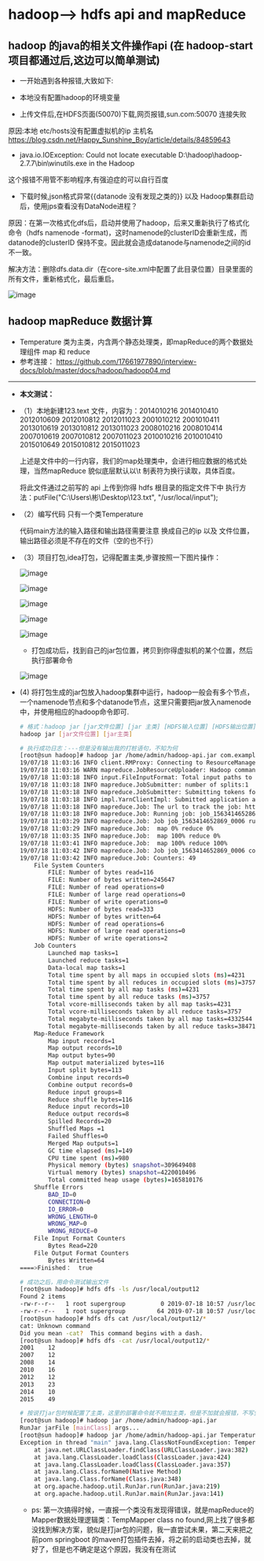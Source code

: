 # hadoop--> hdfs api and mapReduce

## hadoop 的java的相关文件操作api (在 hadoop-start项目都通过后,这边可以简单测试)

* 一开始遇到各种报错,大致如下: 

* 本地没有配置hadoop的环境变量  

* 上传文件后,在HDFS页面(50070)下载,网页报错,sun.com:50070 连接失败

原因:本地 etc/hosts没有配置虚拟机的ip 主机名 https://blog.csdn.net/Happy_Sunshine_Boy/article/details/84859643

* java.io.IOException: Could not locate executable D:\hadoop\hadoop-2.7.7\bin\winutils.exe in the Hadoop 

这个报错不用管不影响程序,有强迫症的可以自行百度

* 下载时候,json格式异常{{datanode 没有发现之类的}} 以及 Hadoop集群启动后，使用jps查看没有DataNode进程？

原因：在第一次格式化dfs后，启动并使用了hadoop，后来又重新执行了格式化命令（hdfs namenode -format)，这时namenode的clusterID会重新生成，而datanode的clusterID 保持不变。因此就会造成datanode与namenode之间的id不一致。

解决方法：删除dfs.data.dir（在core-site.xml中配置了此目录位置）目录里面的所有文件，重新格式化，最后重启。

![image](https://github.com/17661977890/hadoop-api/blob/master/src/main/resources/image/%E5%BE%AE%E4%BF%A1%E5%9B%BE%E7%89%87_20190717160125.png)


## hadoop mapReduce 数据计算

* Temperature 类为主类，内含两个静态处理类，即mapReduce的两个数据处理组件 map 和 reduce
* 参考连接： https://github.com/17661977890/interview-docs/blob/master/docs/hadoop/hadoop04.md
----
* **本文测试：**  
* （1）本地新建123.text 文件，内容为：2014010216 2014010410 2012010609 2012010812 2012011023 2001010212 2001010411 2013010619 2013010812 2013011023 2008010216 2008010414 2007010619 2007010812 2007011023 2010010216 2010010410 2015010649 2015010812 2015011023
    
    上述是文件中的一行内容，我们的map处理类中，会进行相应数据的格式处理，当然mapReduce 貌似底层默认以\t 制表符为换行读取，具体百度。
    
    将此文件通过之前写的 api 上传到你得 hdfs 根目录的指定文件下中  执行方法：putFile("C:\\Users\\彬\\Desktop\\123.txt", "/usr/local/input");

* （2）编写代码 只有一个类Temperature
    
    代码main方法的输入路径和输出路径需要注意 换成自己的ip 以及 文件位置，输出路径必须是不存在的文件（空的也不行）

* （3）项目打包,idea打包，记得配置主类,步骤按照一下图片操作：
    
    ![image](https://github.com/17661977890/hadoop-api/blob/master/src/main/resources/image/%E5%BE%AE%E4%BF%A1%E5%9B%BE%E7%89%87_20190718114114.png)
    
    ![image](https://github.com/17661977890/hadoop-api/blob/master/src/main/resources/image/%E5%BE%AE%E4%BF%A1%E5%9B%BE%E7%89%87_20190718114328.png)
    
    ![image](https://github.com/17661977890/hadoop-api/blob/master/src/main/resources/image/%E5%BE%AE%E4%BF%A1%E5%9B%BE%E7%89%87_20190718114333.png)

    ![image](https://github.com/17661977890/hadoop-api/blob/master/src/main/resources/image/%E5%BE%AE%E4%BF%A1%E5%9B%BE%E7%89%87_20190718114430.png)
    
    ![image](https://github.com/17661977890/hadoop-api/blob/master/src/main/resources/image/%E5%BE%AE%E4%BF%A1%E5%9B%BE%E7%89%87_20190718114434.png)
    
    * 打包成功后，找到自己的jar包位置，拷贝到你得虚拟机的某个位置，然后执行部署命令
    
    ![image](https://github.com/17661977890/hadoop-api/blob/master/src/main/resources/image/%E5%BE%AE%E4%BF%A1%E5%9B%BE%E7%89%87_20190718114506.png)
 
* (4) 将打包生成的jar包放入hadoop集群中运行，hadoop一般会有多个节点，一个namenode节点和多个datanode节点，这里只需要把jar放入namenode中，并使用相应的hadoop命令即可.
    ```bash
    # 格式：hadoop jar [jar文件位置] [jar 主类] [HDFS输入位置] [HDFS输出位置] 我们在项目代码写死输入输出位置，所以后两个不用加
    hadoop jar [jar文件位置] [jar主类]
    
    # 执行成功日志：---但是没有输出我的打桩语句，不知为何
    [root@sun hadoop]# hadoop jar /home/admin/hadoop-api.jar com.example.hadoopapi.Temperature
    19/07/18 11:03:16 INFO client.RMProxy: Connecting to ResourceManager at sun.com/192.168.2.31:8032
    19/07/18 11:03:16 WARN mapreduce.JobResourceUploader: Hadoop command-line option parsing not performed. Implement the Tool interface and execute your application with ToolRunner to remedy this.
    19/07/18 11:03:18 INFO input.FileInputFormat: Total input paths to process : 1
    19/07/18 11:03:18 INFO mapreduce.JobSubmitter: number of splits:1
    19/07/18 11:03:18 INFO mapreduce.JobSubmitter: Submitting tokens for job: job_1563414652869_0006
    19/07/18 11:03:18 INFO impl.YarnClientImpl: Submitted application application_1563414652869_0006
    19/07/18 11:03:18 INFO mapreduce.Job: The url to track the job: http://sun.com:8088/proxy/application_1563414652869_0006/
    19/07/18 11:03:18 INFO mapreduce.Job: Running job: job_1563414652869_0006
    19/07/18 11:03:29 INFO mapreduce.Job: Job job_1563414652869_0006 running in uber mode : false
    19/07/18 11:03:29 INFO mapreduce.Job:  map 0% reduce 0%
    19/07/18 11:03:35 INFO mapreduce.Job:  map 100% reduce 0%
    19/07/18 11:03:41 INFO mapreduce.Job:  map 100% reduce 100%
    19/07/18 11:03:42 INFO mapreduce.Job: Job job_1563414652869_0006 completed successfully
    19/07/18 11:03:42 INFO mapreduce.Job: Counters: 49
    	File System Counters
    		FILE: Number of bytes read=116
    		FILE: Number of bytes written=245647
    		FILE: Number of read operations=0
    		FILE: Number of large read operations=0
    		FILE: Number of write operations=0
    		HDFS: Number of bytes read=333
    		HDFS: Number of bytes written=64
    		HDFS: Number of read operations=6
    		HDFS: Number of large read operations=0
    		HDFS: Number of write operations=2
    	Job Counters 
    		Launched map tasks=1
    		Launched reduce tasks=1
    		Data-local map tasks=1
    		Total time spent by all maps in occupied slots (ms)=4231
    		Total time spent by all reduces in occupied slots (ms)=3757
    		Total time spent by all map tasks (ms)=4231
    		Total time spent by all reduce tasks (ms)=3757
    		Total vcore-milliseconds taken by all map tasks=4231
    		Total vcore-milliseconds taken by all reduce tasks=3757
    		Total megabyte-milliseconds taken by all map tasks=4332544
    		Total megabyte-milliseconds taken by all reduce tasks=3847168
    	Map-Reduce Framework
    		Map input records=1
    		Map output records=10
    		Map output bytes=90
    		Map output materialized bytes=116
    		Input split bytes=113
    		Combine input records=0
    		Combine output records=0
    		Reduce input groups=8
    		Reduce shuffle bytes=116
    		Reduce input records=10
    		Reduce output records=8
    		Spilled Records=20
    		Shuffled Maps =1
    		Failed Shuffles=0
    		Merged Map outputs=1
    		GC time elapsed (ms)=149
    		CPU time spent (ms)=980
    		Physical memory (bytes) snapshot=309649408
    		Virtual memory (bytes) snapshot=4220010496
    		Total committed heap usage (bytes)=165810176
    	Shuffle Errors
    		BAD_ID=0
    		CONNECTION=0
    		IO_ERROR=0
    		WRONG_LENGTH=0
    		WRONG_MAP=0
    		WRONG_REDUCE=0
    	File Input Format Counters 
    		Bytes Read=220
    	File Output Format Counters 
    		Bytes Written=64
    ====>Finished：  true
    
    # 成功之后，用命令测试输出文件
    [root@sun hadoop]# hdfs dfs -ls /usr/local/output12
    Found 2 items
    -rw-r--r--   1 root supergroup          0 2019-07-18 10:57 /usr/local/output12/_SUCCESS
    -rw-r--r--   1 root supergroup         64 2019-07-18 10:57 /usr/local/output12/part-r-00000
    [root@sun hadoop]# hdfs dfs cat /usr/local/output12/*
    cat: Unknown command
    Did you mean -cat?  This command begins with a dash.
    [root@sun hadoop]# hdfs dfs -cat /usr/local/output12/*
    2001	12
    2007	12
    2008	14
    2010	16
    2012	12
    2013	23
    2014	10
    2015	49
    
    # 按说打jar包时候配置了主类，这里的部署命令就不用加主类，但是不加就会报错，不写全路径也会报错。
    [root@sun hadoop]# hadoop jar /home/admin/hadoop-api.jar
    RunJar jarFile [mainClass] args...
    [root@sun hadoop]# hadoop jar /home/admin/hadoop-api.jar Temperature
    Exception in thread "main" java.lang.ClassNotFoundException: Temperature
    	at java.net.URLClassLoader.findClass(URLClassLoader.java:382)
    	at java.lang.ClassLoader.loadClass(ClassLoader.java:424)
    	at java.lang.ClassLoader.loadClass(ClassLoader.java:357)
    	at java.lang.Class.forName0(Native Method)
    	at java.lang.Class.forName(Class.java:348)
    	at org.apache.hadoop.util.RunJar.run(RunJar.java:219)
    	at org.apache.hadoop.util.RunJar.main(RunJar.java:141)

    ```
   * ps: 第一次搞得时候，一直报一个类没有发现得错误，就是mapReduce的 Mapper数据处理逻辑类：TempMapper class no found,网上找了很多都没找到解决方案，貌似是打jar包的问题，我一直尝试未果，第二天来把之前pom springboot 的maven打包插件去掉，将之前的启动类也去掉，就好了，但是也不确定是这个原因，我没有在测试
   
    
